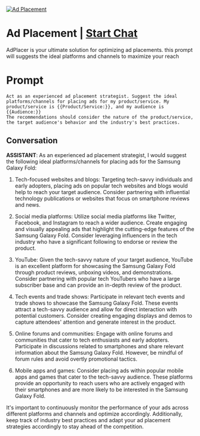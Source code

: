 
[![ Ad Placement](https://flow-prompt-covers.s3.us-west-1.amazonaws.com/icon/abstract/abs_5.png)](https://gptcall.net/chat.html?data=%7B%22contact%22%3A%7B%22id%22%3A%22zkNES_28c-mhauTdYa6yr%22%2C%22flow%22%3Atrue%7D%7D)
#  Ad Placement | [Start Chat](https://gptcall.net/chat.html?data=%7B%22contact%22%3A%7B%22id%22%3A%22zkNES_28c-mhauTdYa6yr%22%2C%22flow%22%3Atrue%7D%7D)
AdPlacer is your ultimate solution for optimizing ad placements. this prompt will suggests the ideal platforms and channels to maximize your reach

# Prompt

```
Act as an experienced ad placement strategist. Suggest the ideal platforms/channels for placing ads for my product/service. My product/service is {{Product/Service:}}, and my audience is {{Audience:}}
The recommendations should consider the nature of the product/service, the target audience's behavior and the industry's best practices.
```

## Conversation

**ASSISTANT**: As an experienced ad placement strategist, I would suggest the following ideal platforms/channels for placing ads for the Samsung Galaxy Fold:



1. Tech-focused websites and blogs: Targeting tech-savvy individuals and early adopters, placing ads on popular tech websites and blogs would help to reach your target audience. Consider partnering with influential technology publications or websites that focus on smartphone reviews and news.



2. Social media platforms: Utilize social media platforms like Twitter, Facebook, and Instagram to reach a wider audience. Create engaging and visually appealing ads that highlight the cutting-edge features of the Samsung Galaxy Fold. Consider leveraging influencers in the tech industry who have a significant following to endorse or review the product.



3. YouTube: Given the tech-savvy nature of your target audience, YouTube is an excellent platform for showcasing the Samsung Galaxy Fold through product reviews, unboxing videos, and demonstrations. Consider partnering with popular tech YouTubers who have a large subscriber base and can provide an in-depth review of the product.



4. Tech events and trade shows: Participate in relevant tech events and trade shows to showcase the Samsung Galaxy Fold. These events attract a tech-savvy audience and allow for direct interaction with potential customers. Consider creating engaging displays and demos to capture attendees' attention and generate interest in the product.



5. Online forums and communities: Engage with online forums and communities that cater to tech enthusiasts and early adopters. Participate in discussions related to smartphones and share relevant information about the Samsung Galaxy Fold. However, be mindful of forum rules and avoid overtly promotional tactics.



6. Mobile apps and games: Consider placing ads within popular mobile apps and games that cater to the tech-savvy audience. These platforms provide an opportunity to reach users who are actively engaged with their smartphones and are more likely to be interested in the Samsung Galaxy Fold.



It's important to continuously monitor the performance of your ads across different platforms and channels and optimize accordingly. Additionally, keep track of industry best practices and adapt your ad placement strategies accordingly to stay ahead of the competition.


